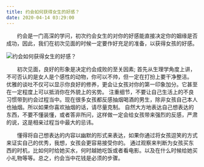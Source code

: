 ```yaml
---
title: 约会如何获得女生的好感？
date: 2020-04-14 03:29:00
---
```




　　约会是一门高深的学问，初次约会女生的对你的好感能直接决定你的姻缘是否成功，因此，我们在初次见面的时候一定要作好充足的准备，以获得女孩的好感。

![约会如何获得女生的好感？](/img/ee5e7e094033b588b0bb85ff7f9cd4e8.jpg)

　　初次见面，良好的形象是决定约会成败的至关因素; 首先从生理学角度上讲，不可否认的是女人是个感性的动物，你可以不帅，但一定在打扮上要干净整洁。 优雅的谈吐不仅可以显示你良好的修养，更会让女孩对你的第一印象加分。它甚至在一定程度上可以抵消你在外貌上的劣势。 注重细节，不要让自己生活上的不良习惯带到约会过程当中。现在很多女孩都反感抽烟喝酒的男生，除非女孩自己本人也抽烟。所以如果你喜欢抽烟的话，请尽量克制。 自然大方地表达自己想表达的东西，不要不懂装懂，或者答非所问，这样做一定会给女孩带来强烈的反感，严肃的说，这是相亲过程当中最大的忌讳。

　　懂得将自己想表达的内容以幽默的形式来表达，如果你通过将女孩逗笑的方式来证实自己的优秀，我想，女孩会更容易接受你的。 通过观察来判断为女孩买东西的时机，比如何时给她买水，何时越她吃饭或者看电影。以及在什么时候给她买小礼物等等。总之，约会当中花钱是必须的步骤。